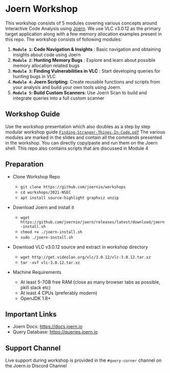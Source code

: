 # Joern Workshop

This workshop consists of 5 modules covering various concepts around Interactive Code Analysis using [Joern](http://joern.io). We use VLC v3.0.12 as the primary target application along with a few memory allocation examples present in this repo. The workshop consists of following modules:

1. **`Module 1`: Code Navigation & Insights** : Basic navigation and obtaining insights about code using Joern
2. **`Module 2`: Hunting Memory Bugs** : Explore and learn about possible memory allocation related bugs
3. **`Module 3`: Finding Vulnerabilities in VLC** : Start developing queries for hunting bugs in VLC
3. **`Module 4`: Joern Scripting**: Create reusable functions and scripts from your analysis and build your own tools using Joern.
4. **`Module 5`: Build Custom Scanners**: Use Joern Scan to build and integrate queries into a full custom scanner

## Workshop Guide
Use the workshop presentation which also doubles as a step by step modular workshop guide  [`Finding-Stranger-Things-In-Code.pdf`](Finding-Stranger-Things-In-Code.pdf) The various modules are marked in the slides and contain all the commands presented in the workshop. You can directly copy/paste and run them on the Joern shell. This repo also contains scripts that are discussed in Module 4

## Preparation

* Clone Workshop Repo
  * `git clone https://github.com/joernio/workshops`
  * `cd workshops/2021-NSEC` 
  * `apt install source-highlight graphviz unzip`

* Download  Joern and install it
  * `wget https://github.com/joernio/joern/releases/latest/download/joern-install.sh`
  * `chmod +x ./joern-install.sh`
  * `sudo ./joern-install.sh`

* Download VLC v3.0.12 source and extract in workshop directory
  * `wget http://get.videolan.org/vlc/3.0.12/vlc-3.0.12.tar.xz`
  * `tar -xvf vlc-3.0.12.tar.xz`

* Machine Requirements
  * At least 5-7GB free RAM (close as many browser tabs as possible, pkill slack etc)
  * At least 4 CPUs (preferably modern)
  * OpenJDK 1.8+

## Important Links

* Joern Docs: https://docs.joern.io
* Query Database: https://queries.joern.io

## Support Channel
Live support during workshop is provided in the `#query-corner` channel on the Joern.io Discord Channel 